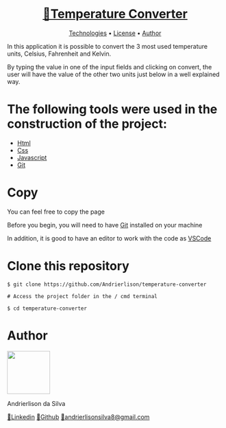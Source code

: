 <div  align="center">
<h1>
    <a href="https://andrierlison.github.io/temperature-converter/">🔗Temperature Converter</a>
</h1>
  
<p>
    <a href="#technologies">Technologies</a> •
    <a href="https://github.com/Andrierlison/temperature-converter/blob/master/LICENSE" target="_blank">License</a> •
    <a href="#author">Author</a>
</p>
</div>

<p>In this application it is possible to convert the 3 most used temperature units, Celsius, Fahrenheit and Kelvin.</p>
<p>By typing the value in one of the input fields and clicking on convert, the user will have the value of the other two units just below in a well explained way.</p>

<h1 id="technologies">The following tools were used in the construction of the project:</h1>

- [Html](https://developer.mozilla.org/pt-BR/docs/Web/HTML)
- [Css](https://developer.mozilla.org/pt-BR/docs/Web/CSS)
- [Javascript](https://developer.mozilla.org/pt-BR/docs/Aprender/JavaScript)
- [Git](https://git-scm.com/)

<h1>Copy</h1>
<p>You can feel free to copy the page</p>

<p>Before you begin, you will need to have <a href="https://git-scm.com">Git</a> installed on your machine</p>

<p>In addition, it is good to have an editor to work with the code as <a href="https://code.visualstudio.com/">VSCode</a></p>

<h1>Clone this repository</h1>

```
$ git clone https://github.com/Andrierlison/temperature-converter

# Access the project folder in the / cmd terminal

$ cd temperature-converter
```

<h1 id="author">Author</h1>
<img 
src="https://avatars1.githubusercontent.com/u/58059077?s=460&u=fe7710f54c3de191e906a30fd79877cecd312e9b&v=4"
width="100px"
/>
<p>Andrierlison da Silva</p>
<a href="https://www.linkedin.com/in/andrierlison-da-silva-916775190/">🔗Linkedin</a>
<a href="https://github.com/Andrierlison">🔗Github</a>
<a href="mailto:andrierlisonsilva8@gmail.com"><i class="fas fa-envelope"></i>🔗andrierlisonsilva8@gmail.com</a>
